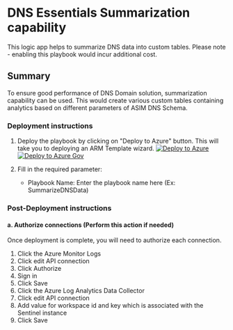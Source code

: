 # DNS Essentials Summarization capability

This logic app helps to summarize DNS data into custom tables. Please note - enabling this playbook would incur additional cost.

 ## Summary
 To ensure good performance of DNS Domain solution, summarization capability can be used. This would create various custom tables containing analytics based on different parameters of ASIM DNS Schema.

### Deployment instructions 
1. Deploy the playbook by clicking on "Deploy to Azure" button. This will take you to deploying an ARM Template wizard.
[![Deploy to Azure](https://aka.ms/deploytoazurebutton)](https://aka.ms/deploySummarizationPublic)
[![Deploy to Azure Gov](https://aka.ms/deploytoazuregovbutton)](https://aka.ms/deploySummarizationGov)

2. Fill in the required parameter:
    * Playbook Name: Enter the playbook name here (Ex: SummarizeDNSData)

### Post-Deployment instructions 
#### a. Authorize connections (Perform this action if needed)
Once deployment is complete, you will need to authorize each connection.
1.	Click the Azure Monitor Logs
2.	Click edit API connection
3.	Click Authorize
4.	Sign in
5.	Click Save
6.  Click the Azure Log Analytics Data Collector
7.	Click edit API connection
8.	Add value for workspace id and key which is associated with the Sentinel instance
9.	Click Save